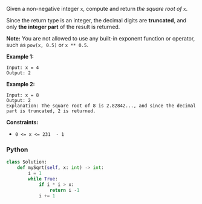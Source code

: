 Given a non-negative integer  `x`, compute and return  _the square root of_  `x`.

Since the return type is an integer, the decimal digits are  **truncated**, and only  **the integer part**  of the result is returned.

**Note:** You are not allowed to use any built-in exponent function or operator, such as  `pow(x, 0.5)`  or `x ** 0.5`.

**Example 1:**
```
Input: x = 4
Output: 2
```

**Example 2:**

```
Input: x = 8
Output: 2
Explanation: The square root of 8 is 2.82842..., and since the decimal part is truncated, 2 is returned.
```
**Constraints:**

-   `0 <= x <= 231  - 1`


### Python
```python
class Solution:
    def mySqrt(self, x: int) -> int:
        i = 1
        while True:
            if i * i > x:
                return i -1
            i += 1
```
